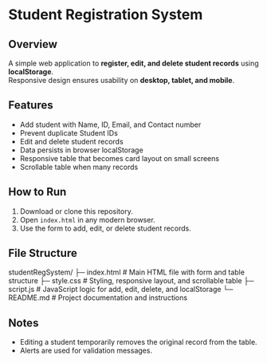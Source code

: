 # Student Registration System

## Overview
A simple web application to **register, edit, and delete student records** using **localStorage**.  
Responsive design ensures usability on **desktop, tablet, and mobile**.

## Features
- Add student with Name, ID, Email, and Contact number
- Prevent duplicate Student IDs
- Edit and delete student records
- Data persists in browser localStorage
- Responsive table that becomes card layout on small screens
- Scrollable table when many records

## How to Run
1. Download or clone this repository.
2. Open `index.html` in any modern browser.
3. Use the form to add, edit, or delete student records.

## File Structure
studentRegSystem/
├─ index.html   # Main HTML file with form and table structure
├─ style.css    # Styling, responsive layout, and scrollable table
├─ script.js    # JavaScript logic for add, edit, delete, and localStorage
└─ README.md    # Project documentation and instructions


## Notes
- Editing a student temporarily removes the original record from the table.
- Alerts are used for validation messages.

